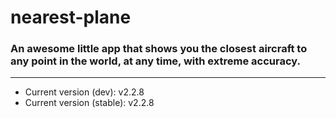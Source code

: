# nearest-plane

### An awesome little app that shows you the closest aircraft to any point in the world, at any time, with extreme accuracy.

---

- Current version (dev): v2.2.8
- Current version (stable): v2.2.8